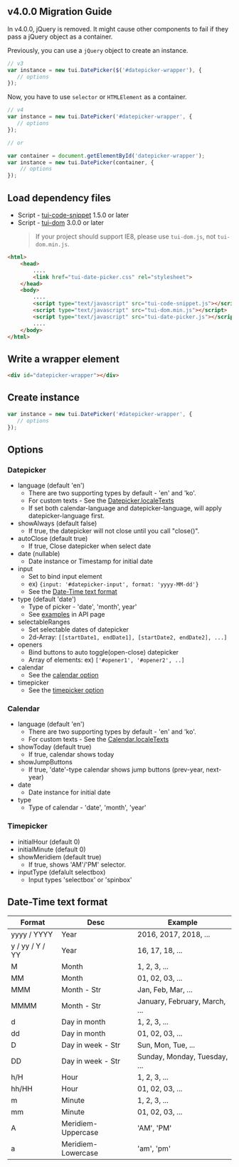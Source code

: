 ## v4.0.0 Migration Guide
In v4.0.0, jQuery is removed. It might cause other components to fail if they pass a jQuery object as a container.

Previously, you can use a `jQuery` object to create an instance.
```javascript
// v3
var instance = new tui.DatePicker($('#datepicker-wrapper'), {
   // options
});
```

Now, you have to use `selector` or `HTMLElement` as a container.
```javascript
// v4
var instance = new tui.DatePicker('#datepicker-wrapper', {
   // options
});

// or

var container = document.getElementById('datepicker-wrapper');
var instance = new tui.DatePicker(container, {
    // options
});
```

## Load dependency files
* Script - [tui-code-snippet](https://github.com/nhn/tui.code-snippet) 1.5.0 or later
* Script - [tui-dom](https://github.com/nhn/tui.dom) 3.0.0 or later
    > If your project should support IE8, please use `tui-dom.js`, not `tui-dom.min.js`.

```html
<html>
    <head>
        ....
        <link href="tui-date-picker.css" rel="stylesheet">
    </head>
    <body>
        ....
        <script type="text/javascript" src="tui-code-snippet.js"></script>
        <script type="text/javascript" src="tui-dom.min.js"></script>
        <script type="text/javascript" src="tui-date-picker.js"></script>
        ....
    </body>
</html>
```

## Write a wrapper element

```html
<div id="datepicker-wrapper"></div>
```

## Create instance

```js
var instance = new tui.DatePicker('#datepicker-wrapper', {
   // options
});
```

## Options

### Datepicker
* language (default 'en')
  * There are two supporting types by default - 'en' and 'ko'.
  * For custom texts - See the [Datepicker.localeTexts](https://nhn.github.io/tui.date-picker/latest/DatePicker#localeTexts)
  * If set both calendar-language and datepicker-language, will apply datepicker-language first.
* showAlways (default false)
  * If true, the datepicker will not close until you call "close()".
* autoClose (default true)
  * If true, Close datepicker when select date
* date (nullable)
  * Date instance or Timestamp for initial date
* input
  * Set to bind input element
  * ex) `{input: '#datepicker-input', format: 'yyyy-MM-dd'}`
  * See the [Date-Time text format](#date-time-text-format)
* type (default 'date')
  * Type of picker - 'date', 'month', year'
  * See [examples](https://nhn.github.io/tui.date-picker/latest/tutorial-example05-picking-month) in API page
* selectableRanges
  * Set selectable dates of datepicker
  * 2d-Array: `[[startDate1, endDate1], [startDate2, endDate2], ...]`
* openers
  * Bind buttons to auto toggle(open-close) datepicker
  * Array of elements: ex) `['#opener1', '#opener2', ..]`
* calendar
  * See the [calendar option](#calendar)
* timepicker
  * See the [timepicker option](#timepicker)

### Calendar
* language (default 'en')
  * There are two supporting types by default - 'en' and 'ko'.
  * For custom texts - See the [Calendar.localeTexts](https://nhn.github.io/tui.date-picker/latest/Calendar.html#.localeTexts)
* showToday (default true)
  * If true, calendar shows today
* showJumpButtons
  * If true, 'date'-type calendar shows jump buttons (prev-year, next-year)
* date
  * Date instance for initial date
* type
  * Type of calendar - 'date', 'month', 'year'

### Timepicker
* initialHour (default 0)
* initialMinute (default 0)
* showMeridiem (default true)
  * If true, shows 'AM'/'PM' selector.
* inputType (defalult selectbox)
  * Input types 'selectbox' or 'spinbox'

## Date-Time text format
|Format|Desc|Example|
|---|---|---|
|yyyy / YYYY|Year|2016, 2017, 2018, ...|
|y / yy / Y / YY|Year|16, 17, 18, ...|
|M|Month|1, 2, 3, ...|
|MM|Month|01, 02, 03, ...|
|MMM|Month - Str|Jan, Feb, Mar, ...|
|MMMM|Month - Str|January, February, March, ...|
|d|Day in month|1, 2, 3, ...|
|dd|Day in month|01, 02, 03, ...|
|D|Day in week - Str|Sun, Mon, Tue, ...|
|DD|Day in week - Str|Sunday, Monday, Tuesday, ...|
|h/H|Hour|1, 2, 3, ...|
|hh/HH|Hour|01, 02, 03, ...|
|m|Minute|1, 2, 3, ...|
|mm|Minute|01, 02, 03, ...|
|A|Meridiem-Uppercase|'AM', 'PM'|
|a|Meridiem-Lowercase|'am', 'pm'|
